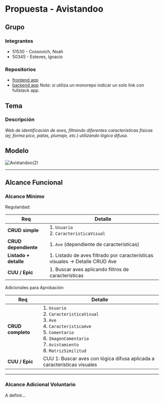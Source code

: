 # Propuesta - Avistandoo

## Grupo
### Integrantes
* 51530 - Cossovich, Noah
* 50345 - Esteves, Ignacio
### Repositorios
* [frontend app](http://hyperlinkToGihubOrGitlab)
* [backend app](http://hyperlinkToGihubOrGitlab)
*Nota*: si utiliza un monorepo indicar un solo link con fullstack app.

## Tema
### Descripción
*Web de identificación de aves, filtrando diferentes características físicas (ej; forma pico, patas, plumaje, etc.) utilizando lógica difusa.*

## Modelo

![Avistandoo(2)](https://github.com/user-attachments/assets/10323531-9c5a-4356-afc0-b96c8a89d992)

---

## Alcance Funcional

### Alcance Mínimo

Regularidad:

| Req | Detalle |
|-----|---------|
| **CRUD simple** | 1. `Usuario` <br> 2. `CaracteristicaVisual` |
| **CRUD dependiente** | 1. `Ave` (dependiente de características) |
| **Listado + detalle** | 1. Listado de aves filtrado por características visuales → Detalle CRUD Ave |
| **CUU / Epic** | 1. Buscar aves aplicando filtros de características |

Adicionales para Aprobación:

| Req | Detalle |
|-----|---------|
| **CRUD completo** | 1. `Usuario` <br> 2. `CaracteristicaVisual` <br> 3. `Ave` <br> 4. `CaracteristicaAve` <br> 5. `Comentario` <br> 6. `ImagenComentario` <br> 7. `Avistamiento` <br> 8. `MatrizSimilitud` |
| **CUU / Epic** | CUU 1: Buscar aves con lógica difusa aplicada a características visuales |

---

### Alcance Adicional Voluntario

A definir...


